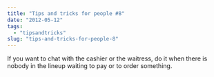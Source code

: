 ```yaml
---
title: "Tips and tricks for people #8"
date: "2012-05-12"
tags: 
  - "tipsandtricks"
slug: "tips-and-tricks-for-people-8"
---
```


If you want to chat with the cashier or the waitress, do it when there is nobody in the lineup waiting to pay or to order something.
